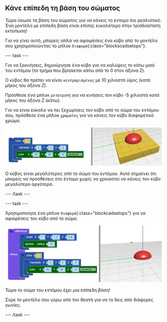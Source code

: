 ## Κάνε επίπεδη τη βάση του σώματος

Τώρα ίσιωσε τη βάση του σώματος για να κάνεις το έντομο πιο ρεαλιστικό. Ένα μοντέλο με επίπεδη βάση είναι επίσης ευκολότερο στην τρισδιάστατη εκτύπωση!

Για να γίνει αυτό, μπορείς απλά να αφαιρέσεις ένα κύβο από το μοντέλο σου χρησιμοποιώντας το μπλοκ `διαφορά`{:class="blockscadsetops"}.

--- task ---

Για να ξεκινήσεις, δημιούργησε ένα κύβο για να καλύψεις το κάτω μισό του εντόμου (το τμήμα που βρίσκεται κάτω από το 0 στον άξονα Z).

Ο κύβος θα πρέπει να είναι `κεντραρισμένος` με 10 χιλιοστά ύψος (κατά μήκος του άξονα Ζ).

Πρόσθεσε ένα μπλοκ `μετατροπή` για να κινήσεις τον κύβο -5 χιλιοστά κατά μήκος του άξονα Ζ (κάτω).

Για να είναι εύκολο να πει ξεχωρίσεις τον κύβο από το σώμα του εντόμου σου, πρόσθεσε ένα μπλοκ `χρώματος` για να κάνεις τον κύβο διαφορετικό χρώμα.

![στιγμιότυπο οθόνης](images/bug-body-cuboid.png)

Ο κύβος είναι μεγαλύτερος από το σώμα του εντόμου. Αυτό σημαίνει ότι μπορείς να προσθέσεις στο έντομο χωρίς να χρειαστεί να κάνεις τον κύβο μεγαλύτερο αργότερα.

--- /task ---

--- task ---

Χρησιμοποίησε ένα μπλοκ `διαφορά`{:class="blockcadsetops"} για να αφαιρέσεις τον κύβο από το σώμα.

![στιγμιότυπο οθόνης](images/bug-difference.png)

Τώρα το σώμα του εντόμου έχει μια επίπεδη βάση!

Σύρε το μοντέλο σου γύρω από τον θεατή για να το δεις από διάφορες γωνίες.

--- /task ---



  
